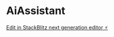 # AiAssistant

[Edit in StackBlitz next generation editor ⚡️](https://stackblitz.com/~/github.com/Garggarvit/AiAssistant)